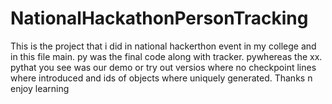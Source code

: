 # NationalHackathonPersonTracking
This is the project that i did in national hackerthon event in my college and 
in this file main. py was the final code along with tracker. pywhereas the xx. pythat you see was our demo or try out versios where no checkpoint lines where introduced and ids of objects where uniquely generated. 
Thanks n enjoy learning
